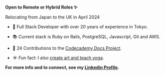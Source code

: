 **Open to Remote or Hybrid Roles ✨**

Relocating from Japan to the UK in April 2024

- 🌳 Full Stack Developer with over 20 years of experience in Tokyo.
- 📚 Current stack is Ruby on Rails, PostgreSQL, Javascript, Git and AWS.
- 🌱 24 Contributions to the [Codecademy Docs Project](https://github.com/Codecademy/docs).

- ☀️ Fun fact: I also [create art and teach yoga](https://twigtea.com).

**For more info and to connect, see my [Linkedin Profile](https://www.linkedin.com/in/gracekishino/).**




<!--
**gracekishino/gracekishino** is a ✨ _special_ ✨ repository because its `README.md` (this file) appears on your GitHub profile.

Here are some ideas to get you started:

- 👯 I’m looking to collaborate on ...
- 🤔 I’m looking for help with ...
- 💬 Ask me about ...
- 📫 How to reach me: ...
- 😄 Pronouns: ...
- ⚡ Fun fact: ...
-->

